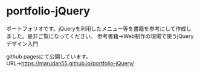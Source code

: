 # portfolio-jQuery

ポートフォリオです。jQueryを利用したメニュー等を書籍を参考にして作成しました。是非ご覧になってください。
参考書籍→Web制作の現場で使うjQueryデザイン入門

github pagesにて公開しています。
URL→https://marudan55.github.io/portfolio-jQuery/

